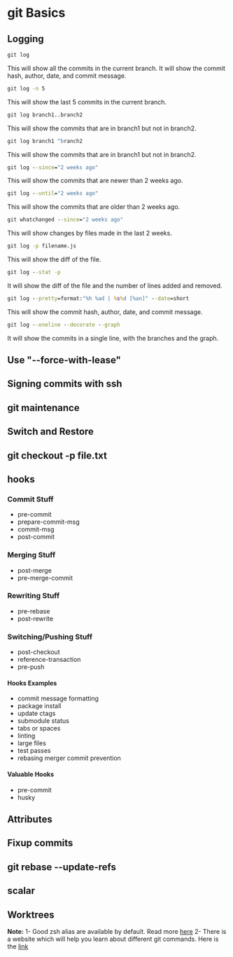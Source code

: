 # **git Basics**

## Logging

```cmd
git log
```

This will show all the commits in the current branch. It will show the commit hash, author, date, and commit message.

```cmd
git log -n 5
```

This will show the last 5 commits in the current branch.

```cmd
git log branch1..branch2
```

This will show the commits that are in branch1 but not in branch2.

```cmd
git log branch1 ^branch2
```

This will show the commits that are in branch1 but not in branch2.

```cmd
git log --since="2 weeks ago"
```
This will show the commits that are newer than 2 weeks ago.

```cmd
git log --until="2 weeks ago"
```
This will show the commits that are older than 2 weeks ago.

```cmd
git whatchanged --since="2 weeks ago"
```
This will show changes by files made in the last 2 weeks.

```cmd
git log -p filename.js
```
This will show the diff of the file.

```cmd
git log --stat -p
```
It will show the diff of the file and the number of lines added and removed.

```cmd
git log --pretty=format:"%h %ad | %s%d [%an]" --date=short
```
This will show the commit hash, author, date, and commit message.

```cmd
git log --oneline --decorate --graph
```
It will show the commits in a single line, with the branches and the graph.



## Use "--force-with-lease"

## Signing commits with ssh

## git maintenance

## Switch and Restore

## git checkout -p file.txt

## hooks

### Commit Stuff

- pre-commit
- prepare-commit-msg
- commit-msg
- post-commit

### Merging Stuff

- post-merge
- pre-merge-commit

### Rewriting Stuff

- pre-rebase
- post-rewrite

### Switching/Pushing Stuff

- post-checkout
- reference-transaction
- pre-push

#### Hooks Examples

- commit message formatting
- package install
- update ctags
- submodule status
- tabs or spaces
- linting
- large files
- test passes
- rebasing merger commit prevention

#### Valuable Hooks

- pre-commit
- husky

## Attributes

## Fixup commits

## git rebase --update-refs

## scalar

## Worktrees

**Note:** 
1- Good zsh alias are available by default. Read more [here](https://github.com/ohmyzsh/ohmyzsh/tree/master/plugins/git)
2- There is a website which will help you learn about different git commands. Here is the [link](https://explainshell.com/)

